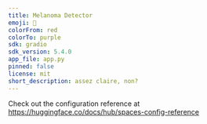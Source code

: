 ```yaml
---
title: Melanoma Detector
emoji: 🦀
colorFrom: red
colorTo: purple
sdk: gradio
sdk_version: 5.4.0
app_file: app.py
pinned: false
license: mit
short_description: assez claire, non?
---
```


Check out the configuration reference at https://huggingface.co/docs/hub/spaces-config-reference
